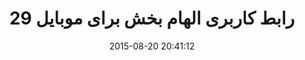 ---
layout: post
title: "29 رابط کاربری الهام بخش برای موبایل"
date: 2015-08-20 20:41:12
section: article
tags: ui mobile
link: "http://www.majidonline.com/article/29_%D8%B1%D8%A7%D8%A8%D8%B7_%DA%A9%D8%A7%D8%B1%D8%A8%D8%B1%DB%8C_%D8%A7%D9%84%D9%87%D8%A7%D9%85_%D8%A8%D8%AE%D8%B4_%D8%A8%D8%B1%D8%A7%DB%8C_%D9%85%D9%88%D8%A8%D8%A7%DB%8C%D9%84.html"
user: "نوید کاشانی"
user_link: "http://navid.kashani.ir/"
---